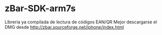 zBar-SDK-arm7s
==============

Librería ya compilada de lectura de códigos EAN/QR
Mejor descargarse el DMG desde http://zbar.sourceforge.net/iphone/index.html
